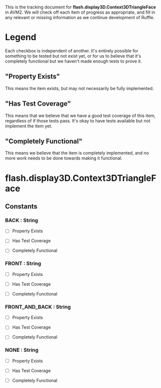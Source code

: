 This is the tracking document for **flash.display3D.Context3DTriangleFace** in AVM2. We will check off each item of progress as appropriate, and fill in any relevant or missing information as we continue development of Ruffle.
# Legend

Each checkbox is independent of another. It's entirely possible for something to be tested but not exist yet, or for us to believe that it's completely functional but we haven't made enough tests to prove it.
## "Property Exists"

This means the item exists, but may not necessarily be fully implemented.
## "Has Test Coverage"

This means that we believe that we have a good test coverage of this item, regardless of if those tests pass. It's okay to have tests available but not implement the item yet.
## "Completely Functional"

This means we believe that the item is completely implemented, and no more work needs to be done towards making it functional.
# flash.display3D.Context3DTriangleFace
## Constants
### BACK : String

* [ ] Property Exists

* [ ] Has Test Coverage

* [ ] Completely Functional


### FRONT : String

* [ ] Property Exists

* [ ] Has Test Coverage

* [ ] Completely Functional


### FRONT_AND_BACK : String

* [ ] Property Exists

* [ ] Has Test Coverage

* [ ] Completely Functional


### NONE : String

* [ ] Property Exists

* [ ] Has Test Coverage

* [ ] Completely Functional